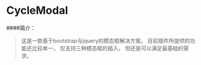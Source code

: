 # CycleModal
####简介：
> 这是一款基于bootstrap与jquery的模态框解决方案。
  目前插件所提供的功能还比较单一，
  仅支持三种模态框的插入，
  但还是可以满足最基础的需求。
